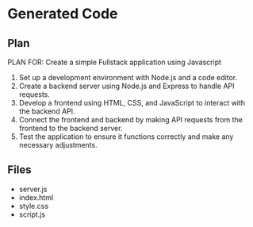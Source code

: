 # Generated Code

## Plan

PLAN FOR: Create a simple Fullstack application using Javascript

1. Set up a development environment with Node.js and a code editor.
2. Create a backend server using Node.js and Express to handle API requests.
3. Develop a frontend using HTML, CSS, and JavaScript to interact with the backend API.
4. Connect the frontend and backend by making API requests from the frontend to the backend server.
5. Test the application to ensure it functions correctly and make any necessary adjustments.

## Files

- server.js
- index.html
- style.css
- script.js
